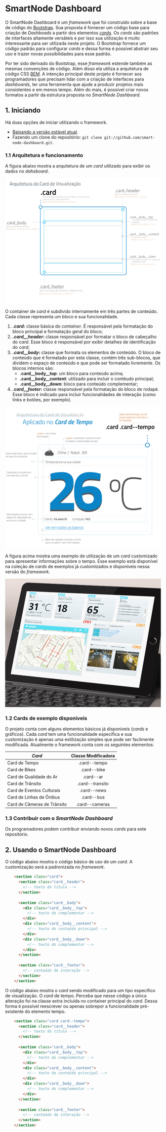 # SmartNode Dashboard

O SmartNode Dashboard é um *framework* que foi construído sobre a base de código do [Bootstrap](http://getbootstrap.com). Sua proposta é fornecer um código base para criação de _Dashboads_ a partir dos elementos [_cards_](http://ui-patterns.com/patterns/cards). Os *cards* são padrões de interfaces altamente versáteis e por isso sua utilização é muito interessante para ser utilizada neste projeto. O Bootstrap fornece um código padrão para configurar _cards_ e dessa forma é possível abstrair seu uso e trazer novas possibilidades para esse padrão.

Por ter sido derivado do Bootstrap, esse _framework_ estende também as mesmas convenções de código. Além disso ela utiliza a arquitetura de código CSS [BEM](http://getbem.com/). A intenção principal deste projeto é fornecer aos programadores que precisam lidar com a criação de interfaces para _dashboards_, ter uma ferramenta que ajude a produzir projetos mais consistentes e em menos tempo. Além do mais, é possível criar novos formatos a partir da estrutura proposta no _SmartNode Dashboard_.

## 1. Iniciando
Há duas opções de iniciar utilizando o framework.
* [Baixando a versão estável atual](https://github.com/smart-node-dashboard/zipball/master).
* Fazendo um clone do repositório: `git clone git://github.com/smart-node-dashboard.git`.

### 1.1 Arquitetura e funcionamento

A figura abaixo mostra a arquitetura de um _card_ utilizado para exibir os dados no _dahsboard_.

![Arquitetura do Card](https://raw.githubusercontent.com/cesimar/smart-node-dashboard/master/arquitetura-card.jpg)

O container de _card_ é subdivido internamente em três partes de conteúdo. Cada classe representa um bloco e sua funcionalidade.

1. __*.card*:__ classe básica do _container_. É responsável pela formatação do bloco principal e formatação geral do bloco;
2. __*.card__header*:__ classe responsável por formatar o bloco de cabeçalho do _card_. Esse bloco é responsável por exibir detalhes de identificação do _card_;
3. __*.card__body*:__ classe que formata os elementos de conteúdo. O bloco de conteúdo que é formatado por esta classe, contém três sub-blocos, que dividem o espaço de conteúdo e que pode ser formatado livremente. Os blocos internos são:  
    * __.card__body__top__: um bloco para conteúdo acima; 
    * __.card__body__content__: utilizado para incluir o contéudo principal;
    * __.card__body__down__: bloco para conteúdo complementar;
4. __*.card__footer*:__ classe responsável pela formatação do bloco de rodapé. Esse bloco é indicado para incluir funcionalidades de interação (como links e botões, por exemplo).

![Card de Tempo](https://raw.githubusercontent.com/cesimar/smart-node-dashboard/master/arquitetura-card-tempo.jpg)

A figura acima mostra uma exemplo de utilização de um _card_ customizado para apresentar informações sobre o tempo. Esse exemplo está disponível na coleção de _cards_ de exemplos já customizados e disponíveis nessa versão do _framework_.

![Dashboard de Exemplo](https://raw.githubusercontent.com/cesimar/smart-node-dashboard/master/mockup-prototipo.jpg)

### 1.2 Cards de exemplo disponíveis
O projeto conta com alguns elementos básicos já disponíveis (_cards_ e gráficos). Cada _card_ tem uma funcionalidade específica e sua customização é apenas uma estilização simples que pode ser facilmente modificada. Atualmente o framework conta com os seguintes elementos:

| _Card_                        | Classe Modificadora  |
| ----------------------------- |:--------------------:|
| Card de Tempo                 | .card--tempo         |
| Card de Bikes                 | .card--bike          |
| Card de Qualidade do Ar       | .card--ar            |
| Card de Trânsito              | .card--transito      |
| Card de Eventos Culturais     | .card--news          | 
| Card de Linhas de Ônibus      | .card--bus           |
| Card de Câmeras de Trânsito   | .card--cameras       |

### 1.3 Contribuir com o _SmartNode Dashboard_
Os programadores podem contribuir enviando novos _cards_ para este repositório.

## 2. Usando o SmartNode Dashboard

O código abaixo mostra o código básico de uso de um _card_. A customização será a padronizada no _framework_.

```html
    <section class="card">
      <section class="card__header">
        <!-- texto do título -->
      </section>

      <section class="card__body">
        <div class="card__body__top">
          <!-- texto do complementar -->
        </div>
        <div class="card__body__content">
          <!-- texto do conteúdo principal -->
        </div>
        <div class="card__body__down">
          <!-- texto do complementar -->
        </div>
      </section>

      <section class="card__footer">
        <!-- conteúdo de interação -->
      </section>
    </section>
```

O código abaixo mostra o _card_ sendo modificado para um tipo específico de visualização. O _card_ de tempo. Perceba que nesse código a única alteração foi na classe extra incluída no container principal do _card_. Dessa forma é possível reescrever ou apenas sobrepor a funcionalidade pré-existente do elemento tempo.

```html
    <section class="card card--tempo">
      <section class="card__header">
        <!-- texto do título -->
      </section>

      <section class="card__body">
        <div class="card__body__top">
          <!-- texto do complementar -->
        </div>
        <div class="card__body__content">
          <!-- texto do conteúdo principal -->
        </div>
        <div class="card__body__down">
          <!-- texto do complementar -->
        </div>
      </section>

      <section class="card__footer">
        <!-- conteúdo de interação -->
      </section>
    </section>
```

